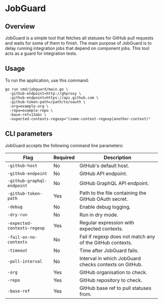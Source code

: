 # JobGuard 

## Overview

JobGuard is a simple tool that fetches all statuses for GitHub pull requests and waits for some of them to finish.
The main purpose of JobGuard is to delay running integration jobs that depend on component jobs. This tool acts as a guard for integration tests.

## Usage

To run the application, use this command:

```shell
go run cmd/jobguard/main.go \
  -github-endpoint=http://ghproxy \
  -github-endpoint=https://api.github.com \
  -github-token-path=/path/to/oauth \
  -org=example-org \
  -repo=example-repo \
  -base-ref=13abc \
  -expected-contexts-regexp="(some-context-regexp|another-context)"
```
## CLI parameters

JobGuard accepts the following command line parameters:

|Flag|Required|Description|
|---|---|---|
|`-github-host`| No | GitHub's default host.|
|`-github-endpoint`| No | GitHub API endpoint.|
|`-github-graphql-endpoint`| No | GitHub GraphQL API endpoint.|
|`-github-token-path`|Yes|Path to the file containing the GitHub OAuth secret.|
|`-debug`|No|Enable debug logging.|
|`-dry-run`|No|Run in dry mode.|
|`-expected-contexts-regexp`|Yes|Regular expression with expected contexts.|
|`-fail-on-no-contexts`|No|Fail if regexp does not match any of the GitHub contexts.|
|`-timeout`|No|Time after JobGuard fails.|
|`-poll-interval`|No|Interval in which JobGuard checks contexts on GitHub.|
|`-org`|Yes|GitHub organisation to check.|
|`-repo`|Yes|GitHub repository to check.|
|`-base-ref`|Yes|GitHub base ref to pull statuses from.|
